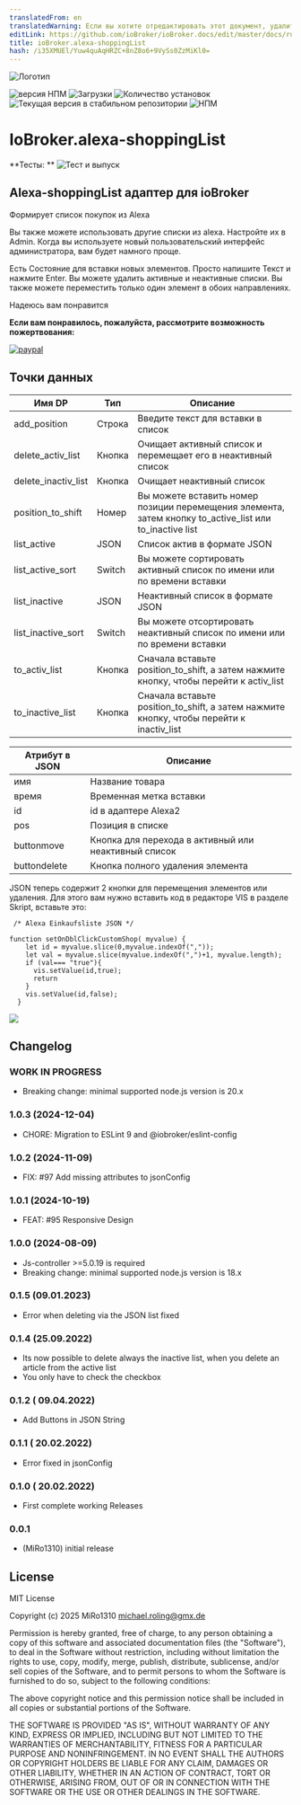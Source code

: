```yaml
---
translatedFrom: en
translatedWarning: Если вы хотите отредактировать этот документ, удалите поле «translationFrom», в противном случае этот документ будет снова автоматически переведен
editLink: https://github.com/ioBroker/ioBroker.docs/edit/master/docs/ru/adapterref/iobroker.alexa-shoppinglist/README.md
title: ioBroker.alexa-shoppingList
hash: /i35XMUEl/Yuw4quAqHRZC+8nZ8o6+9VySs0ZzMiKl0=
---
```

![Логотип](../../../en/adapterref/iobroker.alexa-shoppinglist/admin/alexa-shoppinglist.png)

![версия НПМ](https://img.shields.io/npm/v/iobroker.alexa-shoppinglist.svg)
![Загрузки](https://img.shields.io/npm/dm/iobroker.alexa-shoppinglist.svg)
![Количество установок](https://iobroker.live/badges/alexa-shoppinglist-installed.svg)
![Текущая версия в стабильном репозитории](https://iobroker.live/badges/alexa-shoppinglist-stable.svg)
![НПМ](https://nodei.co/npm/iobroker.alexa-shoppinglist.png?downloads=true)

# IoBroker.alexa-shoppingList
**Тесты: ** ![Тест и выпуск](https://github.com/MiRo1310/ioBroker.alexa-shoppinglist/workflows/Test%20and%20Release/badge.svg)

## Alexa-shoppingList адаптер для ioBroker
Формирует список покупок из Alexa

Вы также можете использовать другие списки из alexa. Настройте их в Admin.
Когда вы используете новый пользовательский интерфейс администратора, вам будет намного проще.

Есть Состояние для вставки новых элементов. Просто напишите Текст и нажмите Enter.
Вы можете удалить активные и неактивные списки.
Вы также можете переместить только один элемент в обоих направлениях.

Надеюсь вам понравится

**Если вам понравилось, пожалуйста, рассмотрите возможность пожертвования:**

[![paypal](https://www.paypalobjects.com/en_US/DK/i/btn/btn_donateCC_LG.gif)](https://www.paypal.com/donate/?hosted_button_id=7QGL5CXJCUSCE)

## Точки данных
| Имя DP | Тип | Описание |
|---------------------|--------|-----------------------------------------------------------------------------------------------------|
| add_position | Строка | Введите текст для вставки в список |
| delete_activ_list | Кнопка | Очищает активный список и перемещает его в неактивный список |
| delete_inactiv_list | Кнопка | Очищает неактивный список |
| position_to_shift | Номер | Вы можете вставить номер позиции перемещения элемента, затем кнопку to_active_list или to_inactive list |
| list_active | JSON | Список актив в формате JSON |
| list_active_sort | Switch | Вы можете сортировать активный список по имени или по времени вставки |
| list_inactive | JSON | Неактивный список в формате JSON |
| list_inactive_sort | Switch | Вы можете отсортировать неактивный список по имени или по времени вставки |
| to_activ_list | Кнопка | Сначала вставьте position_to_shift, а затем нажмите кнопку, чтобы перейти к activ_list |
| to_inactive_list | Кнопка | Сначала вставьте position_to_shift, а затем нажмите кнопку, чтобы перейти к inactiv_list |

| Атрибут в JSON | Описание |
|-------------------|-------------------------------------------|
| имя | Название товара |
| время | Временная метка вставки |
| id | id в адаптере Alexa2 |
| pos | Позиция в списке |
| buttonmove | Кнопка для перехода в активный или неактивный список |
| buttondelete | Кнопка полного удаления элемента |

JSON теперь содержит 2 кнопки для перемещения элементов или удаления.
Для этого вам нужно вставить код в редакторе VIS в разделе Skript, вставьте это:

```
 /* Alexa Einkaufsliste JSON */

function setOnDblClickCustomShop( myvalue) {
    let id = myvalue.slice(0,myvalue.indexOf(","));
    let val = myvalue.slice(myvalue.indexOf(",")+1, myvalue.length);
    if (val=== "true"){
      vis.setValue(id,true);
      return
    }
    vis.setValue(id,false);
  }
```

![](../../../en/adapterref/iobroker.alexa-shoppinglist/admin/Skript.png)

## Changelog

<!--
	Placeholder for the next version (at the beginning of the line):
	### **WORK IN PROGRESS**
-->

### **WORK IN PROGRESS**

- Breaking change: minimal supported node.js version is 20.x

### 1.0.3 (2024-12-04)

- CHORE: Migration to ESLint 9 and @iobroker/eslint-config

### 1.0.2 (2024-11-09)

- FIX: #97 Add missing attributes to jsonConfig

### 1.0.1 (2024-10-19)

- FEAT: #95 Responsive Design

### 1.0.0 (2024-08-09)

- Js-controller >=5.0.19 is required
- Breaking change: minimal supported node.js version is 18.x

### 0.1.5 (09.01.2023)

- Error when deleting via the JSON list fixed

### 0.1.4 (25.09.2022)

- Its now possible to delete always the inactive list, when you delete an article from the active list
- You only have to check the checkbox

### 0.1.2 ( 09.04.2022)

- Add Buttons in JSON String

### 0.1.1 ( 20.02.2022)

- Error fixed in jsonConfig

### 0.1.0 ( 20.02.2022)

- First complete working Releases

### 0.0.1

- (MiRo1310) initial release

## License

MIT License

Copyright (c) 2025 MiRo1310 <michael.roling@gmx.de>

Permission is hereby granted, free of charge, to any person obtaining a copy
of this software and associated documentation files (the "Software"), to deal
in the Software without restriction, including without limitation the rights
to use, copy, modify, merge, publish, distribute, sublicense, and/or sell
copies of the Software, and to permit persons to whom the Software is
furnished to do so, subject to the following conditions:

The above copyright notice and this permission notice shall be included in all
copies or substantial portions of the Software.

THE SOFTWARE IS PROVIDED "AS IS", WITHOUT WARRANTY OF ANY KIND, EXPRESS OR
IMPLIED, INCLUDING BUT NOT LIMITED TO THE WARRANTIES OF MERCHANTABILITY,
FITNESS FOR A PARTICULAR PURPOSE AND NONINFRINGEMENT. IN NO EVENT SHALL THE
AUTHORS OR COPYRIGHT HOLDERS BE LIABLE FOR ANY CLAIM, DAMAGES OR OTHER
LIABILITY, WHETHER IN AN ACTION OF CONTRACT, TORT OR OTHERWISE, ARISING FROM,
OUT OF OR IN CONNECTION WITH THE SOFTWARE OR THE USE OR OTHER DEALINGS IN THE
SOFTWARE.